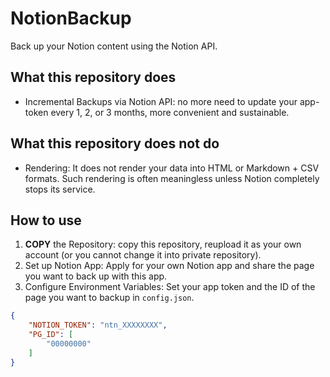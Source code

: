 # NotionBackup

Back up your Notion content using the Notion API.

## What this repository does

* Incremental Backups via Notion API: no more need to update your app-token every 1, 2, or 3 months, more convenient and sustainable.

## What this repository does not do

* Rendering: It does not render your data into HTML or Markdown + CSV formats. Such rendering is often meaningless unless Notion completely stops its service.

## How to use

1. **COPY** the Repository: copy this repository, reupload it as your own account (or you cannot change it into private repository). 
2. Set up Notion App: Apply for your own Notion app and share the page you want to back up with this app.
3. Configure Environment Variables: Set your app token and the ID of the page you want to backup in `config.json`.

```json
{
    "NOTION_TOKEN": "ntn_XXXXXXXX",
    "PG_ID": [
        "00000000"
    ]
}
```
